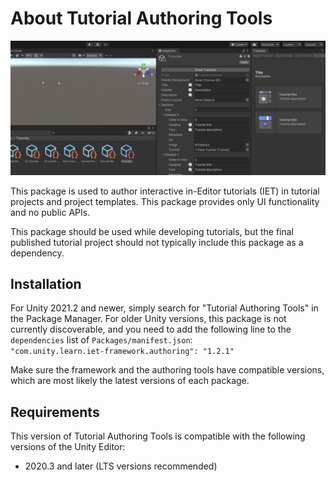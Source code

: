 ﻿# About Tutorial Authoring Tools

![](images/hero.png)

This package is used to author interactive in-Editor tutorials (IET) in tutorial projects and project templates. This package provides only UI functionality and no public APIs.

This package should be used while developing tutorials, but the final published tutorial project should not typically include this package as a dependency.

## Installation
For Unity 2021.2 and newer, simply search for "Tutorial Authoring Tools" in the Package Manager. For older Unity versions, this package is not currently discoverable,
and you need to add the following line to the `dependencies` list of `Packages/manifest.json`:  
`"com.unity.learn.iet-framework.authoring": "1.2.1"`

Make sure the framework and the authoring tools have compatible versions, which are most likely the latest versions of each package.

## Requirements

This version of Tutorial Authoring Tools is compatible with the following versions of the Unity Editor:

* 2020.3 and later (LTS versions recommended)

